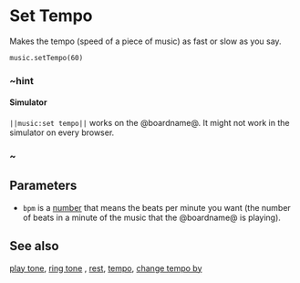 # Set Tempo 

Makes the tempo (speed of a piece of music) as fast or slow as you say.

```sig
music.setTempo(60)
```

### ~hint

#### Simulator

``||music:set tempo||`` works on the @boardname@. It might not work in the simulator on every browser.

### ~


## Parameters

* ``bpm`` is a [number](/types/number) that means the beats per minute you want (the number of beats in a minute of the music that the @boardname@ is playing).

## See also

[play tone](/reference/music/play-tone), [ring tone](/reference/music/ring-tone) , [rest](/reference/music/rest), [tempo](/reference/music/tempo), [change tempo by](/reference/music/change-tempo-by)

